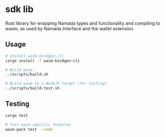 # sdk lib

Rust library for wrapping Namada types and functionality and compiling to wasm, as used by Namada Interface and the wallet extension.

## Usage

```bash
# Install wasm-bindgen-cli
cargo install -f wasm-bindgen-cli

# Build wasm
../scripts/build.sh

# Build wasm to a NodeJS target (for testing)
../scripts/build-test.sh
```

## Testing

```bash
cargo test

# Test wasm-specific features
wasm-pack test --node
```
